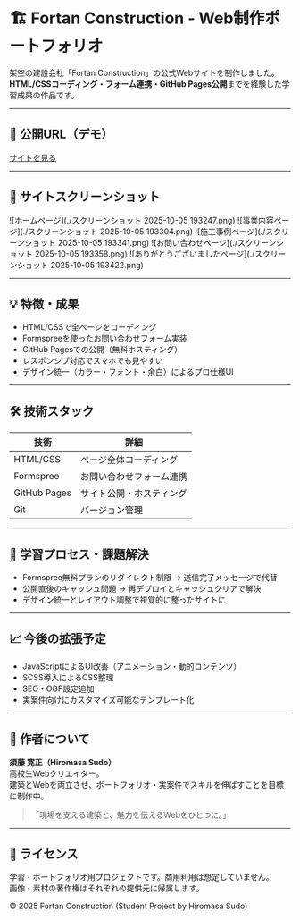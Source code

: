 # 🏗️ Fortan Construction - Web制作ポートフォリオ

架空の建設会社「Fortan Construction」の公式Webサイトを制作しました。  
**HTML/CSSコーディング・フォーム連携・GitHub Pages公開**までを経験した学習成果の作品です。

---

## 🔗 公開URL（デモ）

[サイトを見る](https://hiromasa20071129-commits.github.io/company-site/)

---

## 📸 サイトスクリーンショット

![ホームページ](./スクリーンショット 2025-10-05 193247.png)
![事業内容ページ](./スクリーンショット 2025-10-05 193304.png)
![施工事例ページ](./スクリーンショット 2025-10-05 193341.png)
![お問い合わせページ](./スクリーンショット 2025-10-05 193358.png)
![ありがとうございましたページ](./スクリーンショット 2025-10-05 193422.png)


---

## 💡 特徴・成果

- HTML/CSSで全ページをコーディング
- Formspreeを使ったお問い合わせフォーム実装
- GitHub Pagesでの公開（無料ホスティング）
- レスポンシブ対応でスマホでも見やすい
- デザイン統一（カラー・フォント・余白）によるプロ仕様UI

---

## 🛠 技術スタック

| 技術 | 詳細 |
|------|------|
| HTML/CSS | ページ全体コーディング |
| Formspree | お問い合わせフォーム連携 |
| GitHub Pages | サイト公開・ホスティング |
| Git | バージョン管理 |

---

## 🚀 学習プロセス・課題解決

- Formspree無料プランのリダイレクト制限 → 送信完了メッセージで代替
- 公開直後のキャッシュ問題 → 再デプロイとキャッシュクリアで解決
- デザイン統一とレイアウト調整で視覚的に整ったサイトに

---

## 📈 今後の拡張予定

- JavaScriptによるUI改善（アニメーション・動的コンテンツ）
- SCSS導入によるCSS整理
- SEO・OGP設定追加
- 実案件向けにカスタマイズ可能なテンプレート化

---

## 👤 作者について

**須藤 寛正（Hiromasa Sudo）**  
高校生Webクリエイター。  
建築とWebを両立させ、ポートフォリオ・実案件でスキルを伸ばすことを目標に制作中。

> 「現場を支える建築と、魅力を伝えるWebをひとつに。」

---

## 📝 ライセンス

学習・ポートフォリオ用プロジェクトです。商用利用は想定していません。  
画像・素材の著作権はそれぞれの提供元に帰属します。

© 2025 Fortan Construction (Student Project by Hiromasa Sudo)
